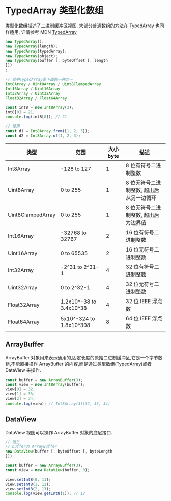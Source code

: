 # TypedArray 类型化数组

类型化数组描述了二进制缓冲区视图. 大部分普通数组的方法在 TypedArray 也同样适用, 详情参考
MDN [TypedArray](https://developer.mozilla.org/zh-CN/docs/Web/JavaScript/Reference/Global_Objects/TypedArray)

```javascript
new TypedArray();
new TypedArray(length);
new TypedArray(typedArray);
new TypedArray(object);
new TypedArray(buffer [, byteOffset [, length
]])
;

// 其中TypedArray是下面的一种之一
Int8Array / Uint8Array / Uint8ClampedArray
Int16Array / Uint16Array
Int32Array / Uint32Array
Float32Array / Float64Array
```

```javascript
const int8 = new Int8Array(3);
int8[0] = 21;
console.log(int8[0]); // 21

// 使用
const d1 = Int8Array.from([1, 2, 3]);
const d2 = Int8Array.of(1, 2, 3);
```

| 类型              | 范围                    | 大小 byte | 描述                                     |
| ----------------- | ----------------------- | --------- | ---------------------------------------- |
| Int8Array         | -128 to 127             | 1         | 8 位有符号二进制整数                     |
| Uint8Array        | 0 to 255                | 1         | 8 位无符号二进制整数, 超出后从另一边循环 |
| Uint8ClampedArray | 0 to 255                | 1         | 8 位无符号二进制整数, 超出后为边界值     |
| Int16Array        | -32768 to 32767         | 2         | 16 位有符号二进制整数                    |
| Uint16Array       | 0 to 65535              | 2         | 16 位无符号二进制整数                    |
| Int32Array        | -2^31 to 2^31-1         | 4         | 32 位有符号二进制整数                    |
| Uint32Array       | 0 to 2^32-1             | 4         | 32 位无符号二进制整数                    |
| Float32Array      | 1.2x10^-38 to 3.4x10^38 | 4         | 32 位 IEEE 浮点数                        |
| Float64Array      | 5x10^-324 to 1.8x10^308 | 8         | 64 位 IEEE 浮点数                        |

## ArrayBuffer

ArrayBuffer 对象用来表示通用的,固定长度的原始二进制缓冲区,它是一个字节数组,不能直接操作 ArrayBuffer 的内容,而是通过类型数组(TypedArray)或者 DataView 来操作.

```javascript
const buffer = new ArrayBuffer(3);
const view = new Int8Array(buffer);
view[0] = 32;
view[1] = 33;
view[2] = 34;
console.log(view); // Int8Array(3)[32, 33, 34]
```

## DataView

DataView 视图可以操作 ArrayBuffer 对象的底层接口.

```javascript
// 语法
// buffer为 ArrayBuffer
new DataView(buffer [, byteOffset [, byteLength
]])
```

```javascript
const buffer = new ArrayBuffer(3);
const view = new DataView(buffer, 0);

view.setInt8(0, 11);
view.setInt8(1, 12);
view.setInt8(2, 13);
console.log(view.getInt8(1)); // 12
```

